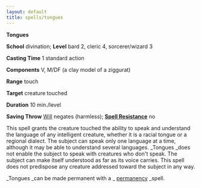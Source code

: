```yaml
---
layout: default
title: spells/tongues
---
```

 **Tongues**

**School** divination; **Level** bard 2, cleric 4, sorcerer/wizard 3

**Casting Time** 1 standard action

**Components** V, M/DF (a clay model of a ziggurat)

**Range** touch

**Target** creature touched

**Duration** 10 min./level

**Saving Throw** [Will](../combat#_will) negates (harmless); **[Spell Resistance](../glossary#_spell-resistance)** no

This spell grants the creature touched the ability to speak and understand the language of any intelligent creature, whether it is a racial tongue or a regional dialect. The subject can speak only one language at a time, although it may be able to understand several languages. _Tongues _does not enable the subject to speak with creatures who don't speak. The subject can make itself understood as far as its voice carries. This spell does not predispose any creature addressed toward the subject in any way.

_Tongues _can be made permanent with a _ [permanency](permanency#_permanency) _spell.


